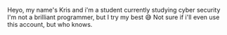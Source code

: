 Heyo, my name's Kris and i'm a student currently studying cyber security
I'm not a brilliant programmer, but I try my best 😅
Not sure if i'll even use this account, but who knows.
